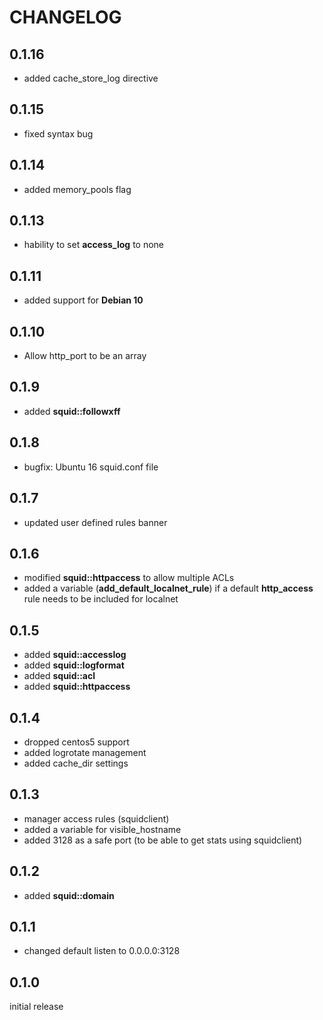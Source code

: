 # CHANGELOG

## 0.1.16

* added cache_store_log directive

## 0.1.15

* fixed syntax bug

## 0.1.14

* added memory_pools flag

## 0.1.13

* hability to set **access_log** to none

## 0.1.11

* added support for **Debian 10**

## 0.1.10

* Allow http_port to be an array

## 0.1.9

* added **squid::followxff**

## 0.1.8

* bugfix: Ubuntu 16 squid.conf file

## 0.1.7

* updated user defined rules banner

## 0.1.6

* modified **squid::httpaccess** to allow multiple ACLs
* added a variable (**add_default_localnet_rule**) if a default **http_access** rule needs to be included for localnet

## 0.1.5

* added **squid::accesslog**
* added **squid::logformat**
* added **squid::acl**
* added **squid::httpaccess**

## 0.1.4

* dropped centos5 support
* added logrotate management
* added cache_dir settings

## 0.1.3

* manager access rules (squidclient)
* added a variable for visible_hostname
* added 3128 as a safe port (to be able to get stats using squidclient)

## 0.1.2

* added **squid::domain**

## 0.1.1

* changed default listen to 0.0.0.0:3128

## 0.1.0

initial release
